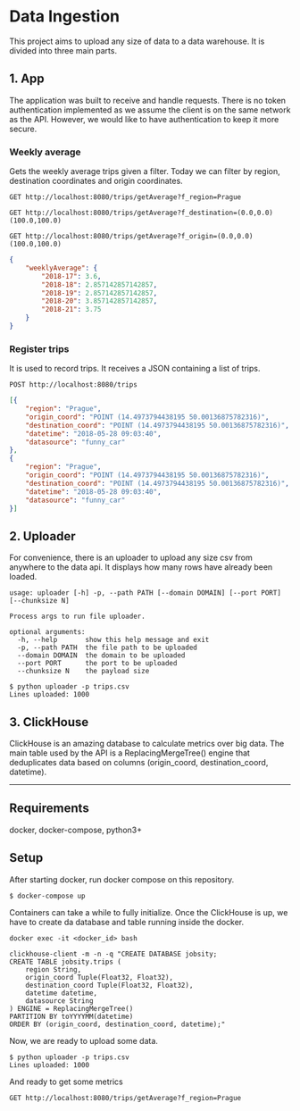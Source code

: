 # Data Ingestion
This project aims to upload any size of data to a data warehouse. It is divided into three main parts.

## 1. App

The application was built to receive and handle requests. There is no token authentication implemented as we assume the client is on the same network as the API. However, we would like to have authentication to keep it more secure.

### Weekly average
Gets the weekly average trips given a filter. Today we can filter by region, destination coordinates and origin coordinates.
```
GET http://localhost:8080/trips/getAverage?f_region=Prague

GET http://localhost:8080/trips/getAverage?f_destination=(0.0,0.0)(100.0,100.0)

GET http://localhost:8080/trips/getAverage?f_origin=(0.0,0.0)(100.0,100.0)

```
```json
{
    "weeklyAverage": {
        "2018-17": 3.6,
        "2018-18": 2.857142857142857,
        "2018-19": 2.857142857142857,
        "2018-20": 3.857142857142857,
        "2018-21": 3.75
    }
}
```

### Register trips

It is used to record trips. It receives a JSON containing a list of trips.
```
POST http://localhost:8080/trips
```

```json
[{
    "region": "Prague",
    "origin_coord": "POINT (14.4973794438195 50.00136875782316)",
    "destination_coord": "POINT (14.4973794438195 50.00136875782316)",
    "datetime": "2018-05-28 09:03:40",
    "datasource": "funny_car"
},
{
    "region": "Prague",
    "origin_coord": "POINT (14.4973794438195 50.00136875782316)",
    "destination_coord": "POINT (14.4973794438195 50.00136875782316)",
    "datetime": "2018-05-28 09:03:40",
    "datasource": "funny_car"
}]
```


## 2. Uploader

For convenience, there is an uploader to upload any size csv from anywhere to the data api. It displays how many rows have already been loaded.

```
usage: uploader [-h] -p, --path PATH [--domain DOMAIN] [--port PORT] [--chunksize N]

Process args to run file uploader.

optional arguments:
  -h, --help       show this help message and exit
  -p, --path PATH  the file path to be uploaded
  --domain DOMAIN  the domain to be uploaded
  --port PORT      the port to be uploaded
  --chunksize N    the payload size

```
```
$ python uploader -p trips.csv
Lines uploaded: 1000
```


## 3. ClickHouse

ClickHouse is an amazing database to calculate metrics over big data. The main table used by the API is a ReplacingMergeTree() engine that deduplicates data based on columns (origin_coord, destination_coord, datetime).


___

## Requirements
docker, docker-compose, python3+

## Setup

After starting docker, run docker compose on this repository.
```
$ docker-compose up
```
Containers can take a while to fully initialize. Once the ClickHouse is up, we have to create da database and table running inside the docker.
```
docker exec -it <docker_id> bash
```

```
clickhouse-client -m -n -q "CREATE DATABASE jobsity;
CREATE TABLE jobsity.trips (
    region String,
    origin_coord Tuple(Float32, Float32),
    destination_coord Tuple(Float32, Float32),
    datetime datetime,
    datasource String
) ENGINE = ReplacingMergeTree()
PARTITION BY toYYYYMM(datetime)
ORDER BY (origin_coord, destination_coord, datetime);"
```
Now, we are ready to upload some data.

```
$ python uploader -p trips.csv
Lines uploaded: 1000
```
And ready to get some metrics
```
GET http://localhost:8080/trips/getAverage?f_region=Prague
```
